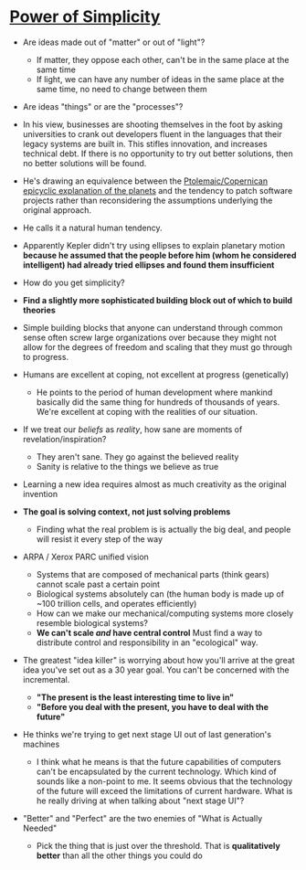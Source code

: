 # [Power of Simplicity](https://www.youtube.com/watch?v=NdSD07U5uBs)
- Are ideas made out of "matter" or out of "light"?
	- If matter, they oppose each other, can't be in the same place at the same time
	- If light, we can have any number of ideas in the same place at the same time, no need to change between them
- Are ideas "things" or are the "processes"?

- In his view, businesses are shooting themselves in the foot by asking universities to crank out developers fluent in the languages that their legacy systems are built in. This stifles innovation, and increases technical debt. If there is no opportunity to try out better solutions, then no better solutions will be found.

- He's drawing an equivalence between the [Ptolemaic/Copernican epicyclic explanation of the planets](https://en.wikipedia.org/wiki/Deferent_and_epicycle) and the tendency to patch software projects rather than reconsidering the assumptions underlying the original approach.
- He calls it a natural human tendency.
- Apparently Kepler didn't try using ellipses to explain planetary motion **because he assumed that the people before him (whom he considered intelligent) had already tried ellipses and found them insufficient**

- How do you get simplicity?
- **Find a slightly more sophisticated building block out of which to build theories**
- Simple building blocks that anyone can understand through common sense often screw large organizations over because they might not allow for the degrees of freedom and scaling that they must go through to progress.

- Humans are excellent at coping, not excellent at progress (genetically)
	- He points to the period of human development where mankind basically did the same thing for hundreds of thousands of years. We're excellent at coping with the realities of our situation.


- If we treat our *beliefs* as *reality*, how sane are moments of revelation/inspiration?
	- They aren't sane. They go against the believed reality
	- Sanity is relative to the things we believe as true

- Learning a new idea requires almost as much creativity as the original invention

- **The goal is solving context, not just solving problems**
	- Finding what the real problem is is actually the big deal, and people will resist it every step of the way

- ARPA / Xerox PARC unified vision
	- Systems that are composed of mechanical parts (think gears) cannot scale past a certain point
	- Biological systems absolutely can (the human body is made up of ~100 trillion cells, and operates efficiently)
	- How can we make our mechanical/computing systems more closely resemble biological systems? 
	- **We can't scale *and* have central control** Must find a way to distribute control and responsibility in an "ecological" way.

- The greatest "idea killer" is worrying about how you'll arrive at the great idea you've set out as a 30 year goal. You can't be concerned with the incremental.
	- **"The present is the least interesting time to live in"**
	- **"Before you deal with the present, you have to deal with the future"**

- He thinks we're trying to get next stage UI out of last generation's machines
	- I think what he means is that the future capabilities of computers can't be encapsulated by the current technology. Which kind of sounds like a non-point to me. It seems obvious that the technology of the future will exceed the limitations of current hardware. What is he really driving at when talking about "next stage UI"?

- "Better" and "Perfect" are the two enemies of "What is Actually Needed"
	- Pick the thing that is just over the threshold. That is **qualitatively better** than all the other things you could do
	
